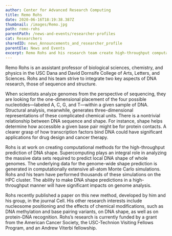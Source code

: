 ```yaml
---
author: Center for Advanced Research Computing
title: Remo Rohs
date: 2020-06-16T18:19:38.387Z
thumbnail: /images/Remo.jpg
path: remo-rohs
parentPath: /news-and-events/researcher-profiles
cat: Researchers
sharedID: news_Announcements_and_researcher_profile
parentEle: News and Events
excerpt: Remo Rohs and his research team create high-throughput computational methods for the prediction of DNA shape.
---
```


Remo Rohs is an assistant professor of biological sciences, chemistry, and physics in the USC Dana and David Dornsife College of Arts, Letters, and Sciences. Rohs and his team strive to integrate two key aspects of DNA research, those of sequence and structure.

When scientists analyze genomes from the perspective of  sequencing, they are looking for the one-dimensional placement of the four possible nucleotides—labeled A, C, G, and T—within a given sample of DNA. Structural analysis, meanwhile, generates three-dimensional representations of these complicated chemical units. There is a nontrivial relationship between DNA sequence and shape. For instance, shape helps determine how accessible a given base pair might be for protein contacts. A clearer grasp of how transcription factors bind DNA could have significant applications for drug design and cancer therapy.

Rohs is at work on creating computational methods for the high-throughput prediction of DNA shape. Supercomputing plays an integral role in analyzing the massive data sets required to predict local DNA shape of whole genomes. The underlying data for the genome-wide shape prediction is generated in computationally extensive all-atom Monte Carlo simulations. Rohs and his team have performed thousands of these simulations on the HPC cluster. The ability to make DNA shape predictions in a high-throughput manner will have significant impacts on genome analysis.

Rohs recently published a paper on this new method, developed by him and his group, in the journal Cell. His other research interests include nucleosome positioning and the effects of chemical modifications, such as DNA methylation and base pairing variants, on DNA shape, as well as on protein-DNA recognition. Rohs’s research is currently funded by a grant from the American Cancer Society, the USC-Technion Visiting Fellows Program, and an Andrew Viterbi fellowship.
